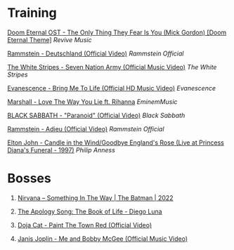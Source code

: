 
# Training

[Doom Eternal OST - The Only Thing They Fear Is You (Mick Gordon) [Doom Eternal Theme]](https://www.youtube.com/watch?v=kpnW68Q8ltc)
_Revive Music_

[Rammstein - Deutschland (Official Video)](https://www.youtube.com/watch?v=NeQM1c-XCDc)
_Rammstein Official_

[The White Stripes - Seven Nation Army (Official Music Video)](https://www.youtube.com/watch?v=0J2QdDbelmY)
_The White Stripes_

[Evanescence - Bring Me To Life (Official HD Music Video)](https://www.youtube.com/watch?v=3YxaaGgTQYM)
_Evanescence_

[Marshall - Love The Way You Lie ft. Rihanna](https://www.youtube.com/watch?v=uelHwf8o7_U)
_EminemMusic_

[BLACK SABBATH - "Paranoid" (Official Video)](https://www.youtube.com/watch?v=0qanF-91aJo)
_Black Sabbath_

[Rammstein - Adieu (Official Video)](https://www.youtube.com/watch?v=skl6N3zGv-s)
_Rammstein Official_

[Elton John - Candle in the Wind/Goodbye England's Rose (Live at Princess Diana's Funeral - 1997)](https://www.youtube.com/watch?v=1o9rLDCfO6o)
_Philip Anness_


# Bosses

1.  [Nirvana – Something In The Way | The Batman | 2022](https://www.youtube.com/watch?v=Qm-eDEx5qaQ)

2.  [The Apology Song: The Book of Life - Diego Luna](https://www.youtube.com/watch?v=SfuhpkZwBjQ)

3.  [Doja Cat - Paint The Town Red (Official Video)](https://www.youtube.com/watch?v=m4_9TFeMfJE)

4.  [Janis Joplin - Me and Bobby McGee (Official Music Video)](https://www.youtube.com/watch?v=5Cg-j0X09Ag)
